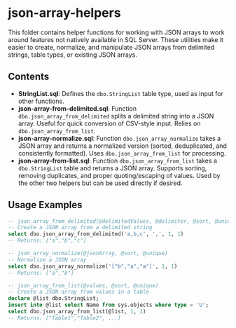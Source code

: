 # json-array-helpers

This folder contains helper functions for working with JSON arrays to work around features not natively available in SQL Server. These utilities make it easier to create, normalize, and manipulate JSON arrays from delimited strings, table types, or existing JSON arrays.

## Contents

- **StringList.sql**: Defines the `dbo.StringList` table type, used as input for other functions.
- **json-array-from-delimited.sql**: Function `dbo.json_array_from_delimited` splits a delimited string into a JSON array. Useful for quick conversion of CSV-style input. Relies on `dbo.json_array_from_list`.
- **json-array-normalize.sql**: Function `dbo.json_array_normalize` takes a JSON array and returns a normalized version (sorted, deduplicated, and consistently formatted). Uses `dbo.json_array_from_list` for processing.
- **json-array-from-list.sql**: Function `dbo.json_array_from_list` takes a `dbo.StringList` table and returns a JSON array. Supports sorting, removing duplicates, and proper quoting/escaping of values. Used by the other two helpers but can be used directly if desired.

## Usage Examples

```sql
-- json_array_from_delimited(@delimitedValues, @delimiter, @sort, @unique)
-- Create a JSON array from a delimited string
select dbo.json_array_from_delimited('a,b,c', ',', 1, 1)
-- Returns: ["a","b","c"]

-- json_array_normalize(@jsonArray, @sort, @unique)
-- Normalize a JSON array
select dbo.json_array_normalize('["b","a","a"]', 1, 1)
-- Returns: ["a","b"]

-- json_array_from_list(@values, @sort, @unique)
-- Create a JSON array from values in a table
declare @list dbo.StringList;
insert into @list select Name from sys.objects where type = 'U';
select dbo.json_array_from_list(@list, 1, 1)
-- Returns: ["Table1","Table2", ...]
```
